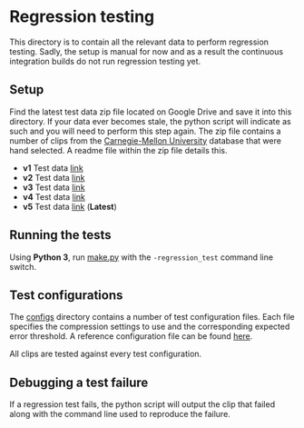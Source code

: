 # Regression testing

This directory is to contain all the relevant data to perform regression testing. Sadly, the setup is manual for now and as a result the continuous integration builds do not run regression testing yet.

## Setup

Find the latest test data zip file located on Google Drive and save it into this directory. If your data ever becomes stale, the python script will indicate as such and you will need to perform this step again. The zip file contains a number of clips from the [Carnegie-Mellon University](../docs/cmu_performance.md) database that were hand selected. A readme file within the zip file details this.

*  **v1** Test data [link](https://drive.google.com/open?id=1psNO0riJ6RlD5_vsvPh2vPsgEBvLN3Hr)
*  **v2** Test data [link](https://drive.google.com/open?id=192CWjNRwlskgdqakNI-k8dv-EefXwxtU)
*  **v3** Test data [link](https://drive.google.com/file/d/1ZxQp1-q_stN2MIgyQm6v6FP2zg6GmNPk/view?usp=sharing)
*  **v4** Test data [link](https://drive.google.com/file/d/10TQGU15uk2P3QY2DFxuOj5ilCCUjToxj/view?usp=sharing)
*  **v5** Test data [link](https://drive.google.com/file/d/1rcvd6Uf4p2enZ4hSrP2WUuwGlUWnE0Gs/view?usp=sharing) (**Latest**)

## Running the tests

Using **Python 3**, run [make.py](../make.py) with the `-regression_test` command line switch.

## Test configurations

The [configs](./configs) directory contains a number of test configuration files. Each file specifies the compression settings to use and the corresponding expected error threshold. A reference configuration file can be found [here](./reference.config.sjson).

All clips are tested against every test configuration.

## Debugging a test failure

If a regression test fails, the python script will output the clip that failed along with the command line used to reproduce the failure.
